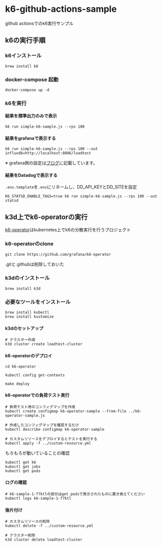 # k6-github-actions-sample

github actionsでのk6実行サンプル

## k6の実行手順

### k6インストール

```shell
brew install k6
```

### docker-compose 起動

```shell
docker-compose up -d
```

### k6を実行

#### 結果を標準出力のみで表示

```shell
k6 run simple-k6-sample.js --rps 100
```

#### 結果をgrafanaで表示する

```shell
k6 run simple-k6-sample.js --rps 100 --out influxdb=http://localhost:8086/loadtest
```

※ grafana側の設定は[ブログ](https://it-blue-collar-dairy.com/try-to-use-k6/)に記載しています。

#### 結果をDatadogで表示する

`.env.template`を`.env`にリネームし、DD_API_KEYとDD_SITEを設定

```shell
K6_STATSD_ENABLE_TAGS=true k6 run simple-k6-sample.js --rps 100 --out statsd
```

## k3d上でk6-operatorの実行

[k6-operator](https://github.com/grafana/k6-operator)はkubernetes上でk6の分散実行を行うプロジェクト

### k6-operatorのclone

```shell
git clone https://github.com/grafana/k6-operator
```

.gitと.githubは削除しておいた

### k3dのインストール

```shell
brew install k3d
```

### 必要なツールをインストール

```shell
brew install kubectl
brew install kustomize
```

#### k3dのセットアップ

```shell
# クラスター作成
k3d cluster create loadtest-cluster
```

#### k6-operatorのデプロイ

```shell
cd k6-operator

kubectl config get-contexts

make deploy
```

#### k6-operatorでの負荷テスト実行

```shell
# 負荷テスト用のコンフィグマップを作成
kubectl create configmap k6-operator-sample --from-file ../k6-operator-sample.js

# 作成したコンフィグマップを確認するだけ
kubectl describe configmap k6-operator-sample

# カスタムリソースをデプロイするとテストを実行する
kubectl apply -f ../custom-resource.yml
```

もろもろが動いていることの確認

```shell
kubectl get k6
kubectl get jobs
kubectl get pods
```

#### ログの確認

```shell
# k6-sample-1-f7ktlの部分はget podsで表示されたものに置き換えてください
kubectl logs k6-sample-1-f7ktl
```

#### 後片付け

```shell
# カスタムリソースの削除
kubectl delete -f ../custom-resource.yml

# クラスター削除
k3d cluster delete loadtest-cluster
```

